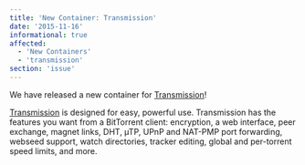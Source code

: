 ```yaml
---
title: 'New Container: Transmission'
date: '2015-11-16'
informational: true
affected:
  - 'New Containers'
  - 'transmission'
section: 'issue'
---
```

We have released a new container for [Transmission](https://github.com/linuxserver/docker-transmission)!

[Transmission](https://www.transmissionbt.com/) is designed for easy, powerful use. Transmission has the features you want from a BitTorrent client: encryption, a web interface, peer exchange, magnet links, DHT, µTP, UPnP and NAT-PMP port forwarding, webseed support, watch directories, tracker editing, global and per-torrent speed limits, and more.